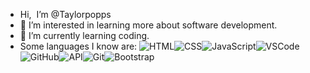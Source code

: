 -  Hi, <img src="https://user-images.githubusercontent.com/18350557/176309783-0785949b-9127-417c-8b55-ab5a4333674e.gif" alt="" style="max-width: 20%; display: inline-block;" data-target="animated-image.originalImage"> I’m @Taylorpopps
- 👀 I’m interested in learning more about software development.
- 🌱 I’m currently learning coding.
- Some languages I know are: <img alt="HTML" class="  block mb-1 img-fluid ps-2 pe-2 rounded false" data-bs-toggle="tooltip" src="//s3.amazonaws.com/shecodesio-production/skills/thumbnails/000/000/010/original/icon-html.png?1711034484" aria-label="HTML is the backbone of web design, crucial for content creation." data-bs-original-title="HTML is the backbone of web design, crucial for content creation."><img alt="CSS" class="  block mb-1 img-fluid ps-2 pe-2 rounded false" data-bs-toggle="tooltip" src="//s3.amazonaws.com/shecodesio-production/skills/thumbnails/000/000/004/original/icon-css.png?1711033534" aria-label="CSS styles websites, essential for layout and visual appeal." data-bs-original-title="CSS styles websites, essential for layout and visual appeal."><img alt="JavaScript" class="  block mb-1 img-fluid ps-2 pe-2 rounded false" data-bs-toggle="tooltip" src="//s3.amazonaws.com/shecodesio-production/skills/thumbnails/000/000/011/original/icon-js.png?1711033542" aria-label="JavaScript enables user interactions, essential for modern applications." data-bs-original-title="JavaScript enables user interactions, essential for modern applications."><img alt="VSCode" class="  block mb-1 img-fluid ps-2 pe-2 rounded false" data-bs-toggle="tooltip" src="//s3.amazonaws.com/shecodesio-production/skills/thumbnails/000/000/005/original/editor.png?1701382155" aria-label="VSCode is a the #1 tool for writing code easily and quickly." data-bs-original-title="VSCode is a the #1 tool for writing code easily and quickly."><img alt="GitHub" class="  block mb-1 img-fluid ps-2 pe-2 rounded false" data-bs-toggle="tooltip" src="//s3.amazonaws.com/shecodesio-production/skills/thumbnails/000/000/017/original/github.png?1701382623" aria-label="Use GitHub to keep and work on code with others." data-bs-original-title="Use GitHub to keep and work on code with others."><img alt="API" class="  block mb-1 img-fluid ps-2 pe-2 rounded false" data-bs-toggle="tooltip" src="//s3.amazonaws.com/shecodesio-production/skills/thumbnails/000/000/002/original/api.png?1701382147" aria-label="Connect your code to other applications, making them work together." data-bs-original-title="Connect your code to other applications, making them work together."><img alt="Git" class="  block mb-1 img-fluid ps-2 pe-2 rounded false" data-bs-toggle="tooltip" src="//s3.amazonaws.com/shecodesio-production/skills/thumbnails/000/000/019/original/Git-Icon-1788C.png?1710331679" aria-label="Learn how to track your code changes and collaborate using Git." data-bs-original-title="Learn how to track your code changes and collaborate using Git."><img alt="Bootstrap" class="  block mb-1 img-fluid ps-2 pe-2 rounded false" data-bs-toggle="tooltip" src="//s3.amazonaws.com/shecodesio-production/skills/thumbnails/000/000/003/original/bootstrap.png?1701382150" aria-label="Use Bootstrap to quickly design and customize responsive websites." data-bs-original-title="Use Bootstrap to quickly design and customize responsive websites.">

<!---
Taylorpopps/Taylorpopps is a ✨ special ✨ repository because its `README.md` (this file) appears on your GitHub profile.
You can click the Preview link to take a look at your changes.
--->
